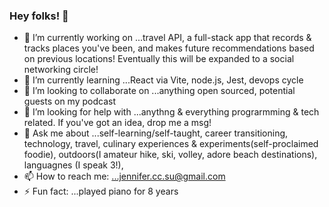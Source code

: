### Hey folks! 👋

- 🔭 I’m currently working on ...travel API, a full-stack app that records & tracks places you've been, and makes future recommendations based on previous locations! Eventually this will be expanded to a social networking circle!
- 🌱 I’m currently learning ...React via Vite, node.js, Jest, devops cycle
- 👯 I’m looking to collaborate on ...anything open sourced, potential guests on my podcast
- 🤔 I’m looking for help with ...anythng & everything prograrmming & tech related. If you've got an idea, drop me a msg! 
- 💬 Ask me about ...self-learning/self-taught, career transitioning, technology, travel, culinary experiences & experiments(self-proclaimed foodie), outdoors(I amateur hike, ski, volley, adore beach destinations), languagnes (I speak 3!), 
- 📫 How to reach me: ...jennifer.cc.su@gmail.com
- ⚡ Fun fact: ...played piano for 8 years

